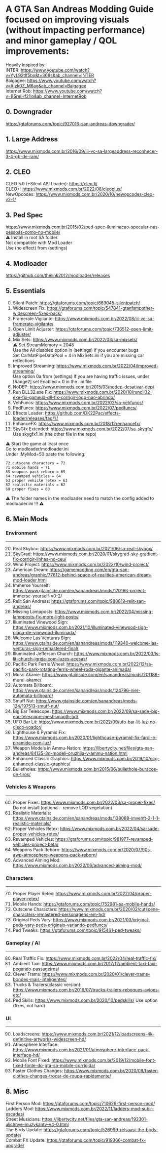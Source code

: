 # A GTA San Andreas Modding Guide focused on improving visuals (without impacting performance) and minor gameplay / QOL improvements:

Heavily inspired by:\
  INTER: https://www.youtube.com/watch?v=YyL92tlf5bo&t=368s&ab_channel=INTER \
  Baigagee: https://www.youtube.com/watch?v=Ajzk0Z_M6ag&ab_channel=Baigagee \
  Internet Rob: https://www.youtube.com/watch?v=B5relHf21lo&ab_channel=InternetRob 

## 0. Downgrader
https://gtaforums.com/topic/927016-san-andreas-downgrader/

## 1. Large Address
https://www.mixmods.com.br/2016/09/iii-vc-sa-largeaddress-reconhecer-3-4-gb-de-ram/

## 2. CLEO
CLEO 5.0 (+Silent ASI Loader): https://cleo.li/ \
CLEO+: https://www.mixmods.com.br/2022/08/cleoplus/ \
NewOpcodes: https://www.mixmods.com.br/2020/10/newopcodes-cleo-v2-1/

## 3. Ped Spec
https://www.mixmods.com.br/2015/02/ped-spec-iluminacao-specular-nas-pessoas-como-no-mobile/ \
⚠ Install in root SA folder.\
Not compatible with Mod Loader\
Use (no effect) from (settings)

## 4. Modloader
https://github.com/thelink2012/modloader/releases

## 5. Essentials
00. Silent Patch: https://gtaforums.com/topic/669045-silentpatch/
01. Widescreen Fix: https://gtaforums.com/topic/547841-gtanfsmpother-widescreen-fixes-pack/
02. Framerate Vigilante: https://www.mixmods.com.br/2022/08/iii-vc-sa-framerate-vigilante/
03. Open Limit Adjuster: https://gtaforums.com/topic/736512-open-limit-adjuster/
04. Mix Sets: https://www.mixmods.com.br/2022/03/sa-mixsets/ \
	⚠ Set StreamMemory = 2048\
	Use the All disabled option in (settings) if you encounter bugs\
	Set CarMatPipeDataPool = 4 in MixSets.ini if you are missing car reflections
05. Improved Streaming: https://www.mixmods.com.br/2022/04/improved-streaming/ \
	Use option 0a from (settings)
	If you are having traffic issues, under [Range2] set Enabled = 0 in the .ini file
06. NoDEP: https://www.mixmods.com.br/2015/03/nodep-desativar-dep/
07. Run DLL32.exe Fix: https://www.mixmods.com.br/2020/10/rundll32-exe-fix-gameux-dll-fix-corrigir-jogo-nao-abrindo/
08. VehFuncs: https://www.mixmods.com.br/2022/02/sa-vehfuncs/
09. PedFuncs: https://www.mixmods.com.br/2022/07/pedfuncs/
10. Effects Loader: https://github.com/DK22Pac/effects-loader/releases/tag/1.1
11. EnhanceFX: https://www.mixmods.com.br/2018/12/enhancefx/
12. SkyGfx Extended: https://www.mixmods.com.br/2022/07/sa-skygfx/ \
	Use skygfx1.ini (the other file in the repo)

⚠ Start the game at least once\
  Go to modloader/modloader.ini\
  Under ;MyMod=50 paste the following:

	72 cutscene characters = 72
	71 mobile hands = 71
	65 weapons pack reborn = 65
	64 revamped vehicles = 64
	63 proper vehicle retex = 63
	62 realistic materials = 62
	60 proper fixes = 60

⚠ The folder names in the modloader need to match the config added to modloader.ini !!! ⚠

## 6. Main Mods

### Environment
-----------
20. Real Skybox: https://www.mixmods.com.br/2021/06/sa-real-skybox/
21. SkyGrad: https://www.mixmods.com.br/2020/01/skygrad-sky-gradient-fix-corrigir-linhas-no-ceu/
22. Wind Project: https://www.mixmods.com.br/2022/10/wind-project/
24. American Dream: https://gamemodding.com/en/gta-san-andreas/graphic/77612-behind-space-of-realities-american-dream-mod-loader.html
25. Immerse Yourself: https://www.gtainside.com/en/sanandreas/mods/170166-project-immerse-yourself-v0-2/
26. Relit San Andreas: https://gtaforums.com/topic/988819-relit-san-andreas/
27. Missing Lampposts: https://www.mixmods.com.br/2022/04/missing-lampposts-fix-more-light-posts/
28. Illuminated Vinewood Sign: https://www.mixmods.com.br/2021/10/illuminated-vinewood-sign-placa-de-vinewood-iluminada/
29. Welcome Las Venturas Sign: https://www.gtainside.com/en/sanandreas/mods/119340-welcome-las-venturas-sign-remastered-final/
30. Illuminated Jefferson Church: https://www.mixmods.com.br/2022/03/ls-lit-church-igreja-com-luzes-acesas/
31. Pacific Park Ferris Wheel: https://www.mixmods.com.br/2022/12/sa-pacific-park-rotating-ferris-wheel-roda-gigante-animada/
32. Mural Akame: https://www.gtainside.com/en/sanandreas/mods/201188-mural-akame/
33. Automata Billboard: https://www.gtainside.com/en/sanandreas/mods/124796-nier-automata-billboard/
34. Smuff Nut: https://www.gtainside.com/en/sanandreas/mods-124/197513-smuff-nut/
35. Big Ear Telescope: https://www.mixmods.com.br/2022/09/sa-sade-big-ear-telescope-meshsmooth-hd/
36. UFO Bar Lit: https://www.mixmods.com.br/2022/09/ufo-bar-lit-luz-no-disco-voador/
37. Lighthouse & Pyramid Fix: https://www.mixmods.com.br/2020/01/lighthouse-pyramid-fix-farol-e-piramide-com-luz/
38. Weapon Models in Ammu-Nation: https://libertycity.net/files/gta-san-andreas/84135-3d-modeli-oruzhija-v-ammu-nation.html
39. Enhanced Classic Graphics: https://www.mixmods.com.br/2019/10/ecg-enhanced-classic-graphics/
40. Bulletholes: https://www.mixmods.com.br/2015/06/bullethole-buracos-de-tiros/

### Vehicles & Weapons
------------------
60. Proper Fixes: https://www.mixmods.com.br/2022/03/sa-proper-fixes/
		Do not install (optional - remove LOD vegetation)
62. Realistic Materials: https://www.gtainside.com/en/sanandreas/mods/138088-imvehft-2-1-1-realistic-materials/
63. Proper Vehicles Retex: https://www.mixmods.com.br/2022/04/sa-sade-proper-vehicles-retex/
64. Revamped Vehicles: https://gtaforums.com/topic/981977-revamped-vehicles-project-beta/
65. Weapons Pack Reborn: https://www.mixmods.com.br/2020/07/90s-awp-atmosphere-weapons-pack-reborn/
66. Advanced Aiming Mod: https://www.mixmods.com.br/2022/06/advanced-aiming-mod/

### Characters
----------
70. Proper Player Retex: https://www.mixmods.com.br/2022/04/proper-player-retex/
71. Mobile Hands: https://gtaforums.com/topic/752981-sa-mobile-hands/
72. Cutscene Characters: https://www.mixmods.com.br/2020/02/cutscene-characters-remastered-personagens-em-hd/
73. Original Peds Vary: https://www.mixmods.com.br/2021/03/original-peds-vary-peds-originais-variando-pedfuncs/
74. Ped Tweaks: https://gtaforums.com/topic/915461-ped-tweaks/

### Gameplay / AI
-------------
80. Real Traffic Fix: https://www.mixmods.com.br/2022/04/real-traffic-fix/
81. Ambient Taxi: https://www.mixmods.com.br/2017/12/ambient-taxi-taxi-pegando-passageiros/
82. Clever Trams: https://www.mixmods.com.br/2020/01/clever-trams-bondes-mais-inteligentes/
83. Trucks & Trailers(classic version): https://www.mixmods.com.br/2016/07/trucks-trailers-reboques-avioes-etc/
84. Ped Skills: https://www.mixmods.com.br/2020/10/pedskills/
	Use option (fixes, not hard)

### UI
------
90. Loadscreens: https://www.mixmods.com.br/2021/12/loadscreens-4k-definitive-artworks-widescreen-hd/
91. Atmosphere Interface: https://www.mixmods.com.br/2021/01/atmosphere-interface-pack-interface-hd/
92. Mobile Font Fixed: https://www.mixmods.com.br/2019/12/mobile-font-fixed-fonte-do-gta-sa-mobile-corrigida/
93. Faster Clothes Changes: https://www.mixmods.com.br/2020/08/faster-clothes-changes-trocar-de-roupa-rapidamente/

## 8. Misc
First Person Mod: https://gtaforums.com/topic/710626-first-person-mod/ \
Ladders Mod: https://www.mixmods.com.br/2022/11/ladders-mod-subir-escadas/ \
Street Musicians: https://libertycity.net/files/gta-san-andreas/192301-ulichnye-muzykanty-v4-0.html \
The Birds Update: https://gtaforums.com/topic/526999-relsaasi-the-birds-update/ \
Combat FX Update: https://gtaforums.com/topic/919366-combat-fx-upgrade/

